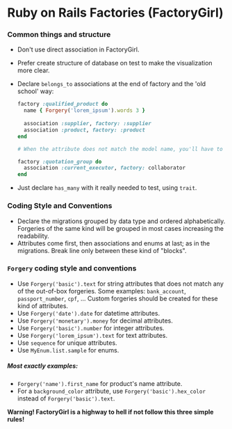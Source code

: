 # Ruby on Rails Factories (FactoryGirl)

### Common things and structure

* Don't use direct association in FactoryGirl.
* Prefer create structure of database on test to make the visualization more clear.
* Declare `belongs_to` associations at the end of factory and the 'old school' way:
  
  ```ruby
  factory :qualified_product do
    name { Forgery('lorem_ipsum').words 3 }
    
    association :supplier, factory: :supplier
    association :product, factory: :product
  end
  
  # When the attribute does not match the model name, you'll have to declare like this:
  
  factory :quotation_group do
    association :current_executor, factory: collaborator
  end
  ```
* Just declare `has_many` with it really needed to test, using `trait`.

### Coding Style and Conventions

* Declare the migrations grouped by data type and ordered alphabetically. Forgeries of the same kind will be grouped in most cases increasing the readability.
* Attributes come first, then associations and enums at last; as in the migrations. Break line only between these kind of "blocks".
 
### `Forgery` coding style and conventions

 * Use `Forgery('basic').text` for string attributes that does not match any of the out-of-box forgeries. Some examples: `bank_account`, `passport_number`, `cpf`, ... Custom forgeries should be created for these kind of attributes.
  * Use `Forgery('date').date` for datetime attributes.
  * Use `Forgery('monetary').money` for decimal attributes.
  * Use `Forgery('basic').number` for integer attributes.
  * Use `Forgery('lorem_ipsum').text` for text attributes.
  * Use `sequence` for unique attributes.
  * Use `MyEnum.list.sample` for enums.
  
##### Most exactly examples:
  * `Forgery('name').first_name` for product's name attribute.
  * For a `background_color` attribute, use `Forgery('basic').hex_color` instead of `Forgery('basic').text`.

__Warning! FactoryGirl is a highway to hell if not follow this three simple rules!__

